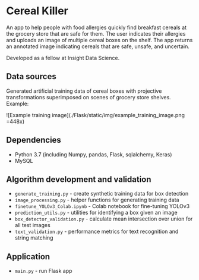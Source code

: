 # Cereal Killer
An app to help people with food allergies quickly find breakfast cereals at the grocery store that are safe for them. The user indicates their allergies and uploads an image of multiple cereal boxes on the shelf. The app returns an annotated image indicating cereals that are safe, unsafe, and uncertain.

Developed as a fellow at Insight Data Science.

## Data sources
Generated artificial training data of cereal boxes with projective transformations superimposed on scenes of grocery store shelves. Example:

![Example training image](./Flask/static/img/example_training_image.png =448x)

## Dependencies
- Python 3.7 (including Numpy, pandas, Flask, sqlalchemy, Keras)
- MySQL

## Algorithm development and validation
- `generate_training.py` - create synthetic training data for box detection
- `image_processing.py` - helper functions for generating training data
- `finetune_YOLOv3_Colab.ipynb` - Colab notebook for fine-tuning YOLOv3
- `prediction_utils.py` - utilities for identifying a box given an image
- `box_detector_validation.py` - calculate mean intersection over union for all test images
- `text_validation.py` - performance metrics for text recognition and string matching

## Application
- `main.py` - run Flask app
